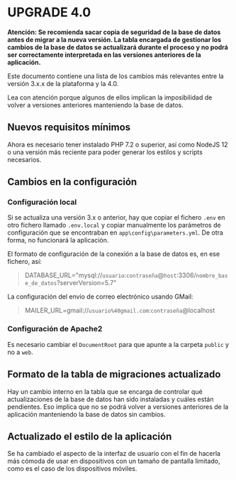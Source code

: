 UPGRADE 4.0
===========

**Atención: Se recomienda sacar copia de seguridad de la base de datos antes de migrar
a la nueva versión. La tabla encargada de gestionar los cambios de la base de datos se
actualizará durante el proceso y no podrá ser correctamente interpretada en las versiones
anteriores de la aplicación.**

Este documento contiene una lista de los cambios más relevantes entre la versión 3.x.x
de la plataforma y la 4.0.

Lea con atención porque algunos de ellos implican la imposibilidad de volver a versiones anteriores
manteniendo la base de datos.

Nuevos requisitos mínimos
-------------------------
Ahora es necesario tener instalado PHP 7.2 o superior, así como NodeJS 12 o una versión
más reciente para poder generar los estilos y scripts necesarios.

Cambios en la configuración
---------------------------
### Configuración local
Si se actualiza una versión 3.x o anterior, hay que copiar el fichero `.env` en otro fichero
llamado `.env.local` y copiar manualmente los parámetros de configuración que se encontraban
en `app\config\parameters.yml`. De otra forma, no funcionará la aplicación.

El formato de configuración de la conexión a la base de datos es, en ese fichero, así:
> DATABASE_URL="mysql://`usuario`:`contraseña`@`host`:3306/`nombre_base_de_datos`?serverVersion=5.7"

La configuración del envío de correo electrónico usando GMail:
> MAILER_URL=gmail://`usuario%40gmail.com`:`contraseña`@localhost

### Configuración de Apache2

Es necesario cambiar el `DocumentRoot` para que apunte a la carpeta `public` y no a `web`.

Formato de la tabla de migraciones actualizado
----------------------------------------------
Hay un cambio interno en la tabla que se encarga de controlar qué actualizaciones de la base
de datos han sido instaladas y cuáles están pendientes. Eso implica que no se podrá volver
a versiones anteriores de la aplicación manteniendo la base de datos sin cambios.

Actualizado el estilo de la aplicación
--------------------------------------
Se ha cambiado el aspecto de la interfaz de usuario con el fin de hacerla más cómoda de usar
en dispositivos con un tamaño de pantalla limitado, como es el caso de los dispositivos móviles.

